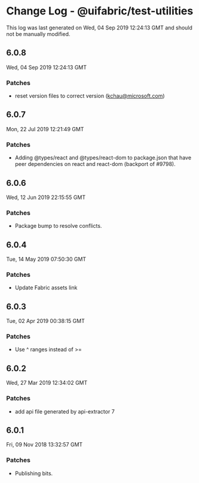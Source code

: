 # Change Log - @uifabric/test-utilities

This log was last generated on Wed, 04 Sep 2019 12:24:13 GMT and should not be manually modified.

## 6.0.8
Wed, 04 Sep 2019 12:24:13 GMT

### Patches

- reset version files to correct version (kchau@microsoft.com)
## 6.0.7
Mon, 22 Jul 2019 12:21:49 GMT

### Patches

- Adding @types/react and @types/react-dom to package.json that have peer dependencies on react and react-dom (backport of #9798).

## 6.0.6
Wed, 12 Jun 2019 22:15:55 GMT

### Patches

- Package bump to resolve conflicts.

## 6.0.4
Tue, 14 May 2019 07:50:30 GMT

### Patches

- Update Fabric assets link

## 6.0.3
Tue, 02 Apr 2019 00:38:15 GMT

### Patches

- Use ^ ranges instead of >=

## 6.0.2
Wed, 27 Mar 2019 12:34:02 GMT

### Patches

- add api file generated by api-extractor 7

## 6.0.1
Fri, 09 Nov 2018 13:32:57 GMT

### Patches

- Publishing bits.

